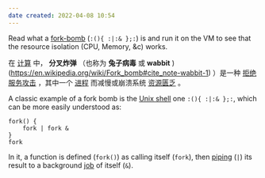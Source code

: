 ```yaml
---
date created: 2022-04-08 10:54
---
```


Read what a [fork-bomb](https://en.wikipedia.org/wiki/Fork_bomb) (`:(){ :|:& };:`) is and run it on the VM to see that the resource isolation (CPU, Memory, &c) works.

在 [计算](https://en.wikipedia.org/wiki/Computing "计算") 中， **分叉炸弹** （也称为 **兔子病毒** 或 **wabbit** )(<https://en.wikipedia.org/wiki/Fork_bomb#cite_note-wabbit-1>) ）是一种 [拒绝服务攻击](https://en.wikipedia.org/wiki/Denial-of-service_attack "拒绝服务攻击") ，其中一个 [进程](https://en.wikipedia.org/wiki/Process_(computing) "过程（计算）") 而减慢或崩溃系统 [资源匮乏](https://en.wikipedia.org/wiki/Resource_starvation "资源匮乏") 。

A classic example of a fork bomb is the [Unix shell](https://en.wikipedia.org/wiki/Unix_shell "Unix shell") one `:(){ :|:& };:`, which can be more easily understood as:

```shell
fork() {
    fork | fork &
}
fork
```

In it, a function is defined (`fork()`) as calling itself (`fork`), then [piping](https://en.wikipedia.org/wiki/Pipeline_(Unix) "Pipeline (Unix)") (`|`) its result to a background [job](https://en.wikipedia.org/wiki/Job_(Unix) "Job (Unix)") of itself (`&`).
